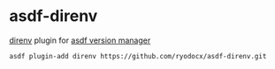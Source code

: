 # asdf-direnv
[direnv](https://direnv.net) plugin for [asdf version manager](https://github.com/asdf-vm/asdf)

```
asdf plugin-add direnv https://github.com/ryodocx/asdf-direnv.git
```
